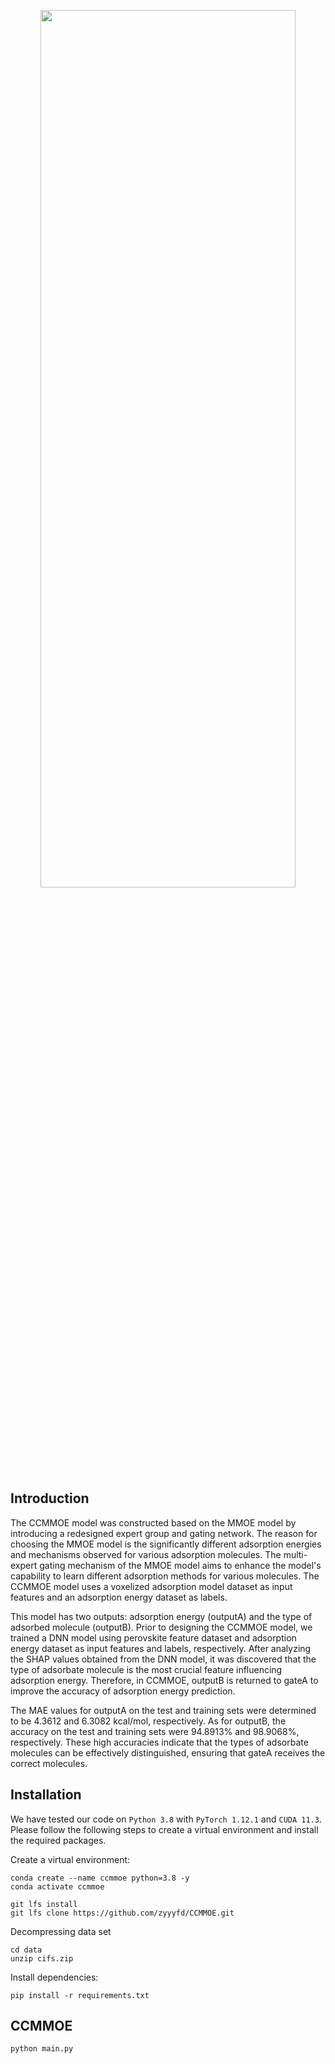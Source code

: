 <p align="center"><img src="./figs/0.png" width=90% height=60% ></p>

## Introduction
The CCMMOE model was constructed based on the MMOE model by introducing a redesigned expert
group and gating network. The reason for choosing the MMOE model is the significantly different 
adsorption energies and mechanisms observed for various adsorption molecules. 
The multi-expert gating mechanism of the MMOE model aims to enhance the model's capability to
learn different adsorption methods for various molecules. The CCMMOE model uses a voxelized adsorption 
model dataset as input features and an adsorption energy dataset as labels. 

This model has two outputs: adsorption energy (outputA) and the type of adsorbed molecule (outputB). 
Prior to designing the CCMMOE model, we trained a DNN model using perovskite feature dataset
and adsorption energy dataset as input features and labels, respectively. After analyzing the SHAP 
values obtained from the DNN model, it was discovered that the type of adsorbate molecule is the most
crucial feature influencing adsorption energy. Therefore, in CCMMOE, outputB is returned to gateA to 
improve the accuracy of adsorption energy prediction. 

The MAE values for outputA on the test and training 
sets were determined to be 4.3612 and 6.3082 kcal/mol, respectively. As for outputB, the accuracy
on the test and training sets were 94.8913% and 98.9068%, respectively. These high accuracies
indicate that the types of adsorbate molecules can be effectively distinguished, ensuring that gateA 
receives the correct molecules.

## Installation
We have tested our code on `Python 3.8` with `PyTorch 1.12.1` and `CUDA 11.3`. Please follow the following steps to create a virtual environment and install the required packages.

Create a virtual environment:
```
conda create --name ccmmoe python=3.8 -y
conda activate ccmmoe
```

```
git lfs install
git lfs clone https://github.com/zyyyfd/CCMMOE.git
```

Decompressing data set
```
cd data
unzip cifs.zip
```

Install dependencies:
```
pip install -r requirements.txt
```

## CCMMOE
```
python main.py
```

